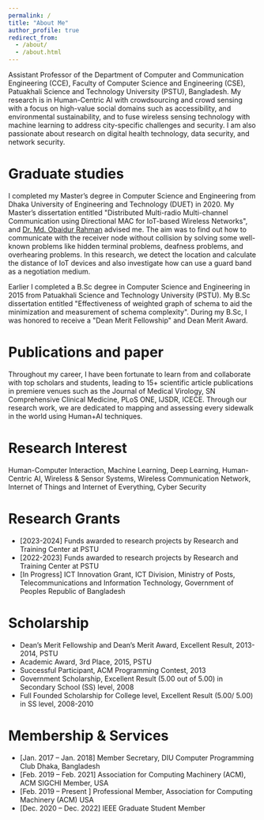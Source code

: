 ```yaml
---
permalink: /
title: "About Me"
author_profile: true
redirect_from: 
  - /about/
  - /about.html
---
```


Assistant Professor of the Department of Computer and Communication Engineering (CCE), Faculty of Computer Science and Engineering (CSE), Patuakhali Science and Technology University (PSTU), Bangladesh. My research is in Human-Centric AI with crowdsourcing and crowd sensing with a focus on high-value social domains such as accessibility, and environmental sustainability, and to fuse wireless sensing technology with machine learning to address city-specific challenges and security. I am also passionate about research on digital health technology, data security, and network security. 

Graduate studies
======
I completed my Master’s degree in Computer Science and Engineering from Dhaka University of Engineering and Technology (DUET) in 2020. My Master’s dissertation entitled "Distributed Multi-radio Multi-channel Communication using Directional MAC for IoT-based Wireless Networks", and [Dr. Md. Obaidur Rahman](https://scholar.google.com/citations?user=kUqG--oAAAAJ&hl=en) advised me. The aim was to find out how to communicate with the receiver node without collision by solving some well-known problems like hidden terminal problems, deafness problems, and overhearing problems. In this research, we detect the location and calculate the distance of IoT devices and also investigate how can use a guard band as a negotiation medium.

Earlier I completed a B.Sc degree in Computer Science and Engineering in 2015 from Patuakhali Science and Technology University (PSTU). My B.Sc dissertation entitled "Effectiveness of weighted graph of schema to aid the minimization and measurement of schema complexity". During my B.Sc, I was honored to receive a "Dean Merit Fellowship" and Dean Merit Award.

Publications and paper
======
Throughout my career, I have been fortunate to learn from and collaborate with top scholars and students, leading to 15+ scientific article publications in premiere venues such as the Journal of Medical Virology, SN Comprehensive Clinical Medicine, PLoS ONE, IJSDR, ICECE. Through our research work, we are dedicated to mapping and assessing every sidewalk in the world using Human+AI techniques.

Research Interest 
=====
Human-Computer Interaction, Machine Learning, Deep Learning, Human-Centric AI, Wireless & Sensor Systems,
Wireless Communication Network, Internet of Things and Internet of Everything, Cyber Security

Research Grants
=====
* [2023-2024] Funds awarded to research projects by Research and Training Center at PSTU
* [2022-2023] Funds awarded to research projects by Research and Training Center at PSTU
* [In Progress] ICT Innovation Grant, ICT Division, Ministry of Posts, Telecommunications and Information Technology, Government of Peoples Republic of Bangladesh

Scholarship
=====
* Dean’s Merit Fellowship and Dean’s Merit Award, Excellent Result, 2013-2014, PSTU
* Academic Award, 3rd Place, 2015, PSTU
* Successful Participant, ACM Programming Contest, 2013
* Government Scholarship, Excellent Result (5.00 out of 5.00) in Secondary School (SS) level, 2008
* Full Founded Scholarship for College level, Excellent Result (5.00/ 5.00) in SS level, 2008-2010

Membership & Services
=====
* [Jan. 2017 – Jan. 2018] Member Secretary, DIU Computer Programming Club Dhaka, Bangladesh
* [Feb. 2019 – Feb. 2021] Association for Computing Machinery (ACM), ACM SIGCHI Member, USA
* [Feb. 2019 – Present ] Professional Member, Association for Computing Machinery (ACM) USA
* [Dec. 2020 – Dec. 2022] IEEE Graduate Student Member


